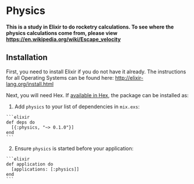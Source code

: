 # Physics

**This is a study in Elixir to do rocketry calculations.  To see where the physics calculations come from, please view https://en.wikipedia.org/wiki/Escape_velocity**

## Installation

First, you need to install Elixir if you do not have it already.  The instructions for all Operating Systems can be found here: http://elixir-lang.org/install.html

Next, you will need Hex.  If [available in Hex](https://hex.pm/docs/publish), the package can be installed as:

  1. Add `physics` to your list of dependencies in `mix.exs`:

    ```elixir
    def deps do
      [{:physics, "~> 0.1.0"}]
    end
    ```

  2. Ensure `physics` is started before your application:

    ```elixir
    def application do
      [applications: [:physics]]
    end
    ```

